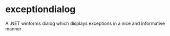 exceptiondialog
===============

A .NET winforms dialog which displays exceptions in a nice and informative manner
